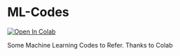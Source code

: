# ML-Codes
[![Open In Colab](https://colab.research.google.com/assets/colab-badge.svg)](https://colab.research.google.com/github/GokulDas027/ML-Codes/)

Some Machine Learning Codes to Refer.
Thanks to Colab
